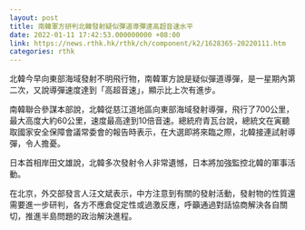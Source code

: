 ```yaml
---
layout: post
title: 南韓軍方研判北韓發射疑似彈道導彈達高超音速水平
date: 2022-01-11 17:42:53.000000000 +08:00
link: https://news.rthk.hk/rthk/ch/component/k2/1628365-20220111.htm
categories: rthk
---
```


北韓今早向東部海域發射不明飛行物，南韓軍方說是疑似彈道導彈，是一星期內第二次，又說導彈速度達到「高超音速」，顯示比上次有進步。

南韓聯合參謀本部說，北韓從慈江道地區向東部海域發射導彈，飛行了700公里，最大高度大約60公里，速度最高達到10倍音速。總統府青瓦台說，總統文在寅聽取國家安全保障會議常委會的報告時表示，在大選即將來臨之際，北韓接連試射導彈，令人擔憂。

日本首相岸田文雄說，北韓多次發射令人非常遺憾，日本將加強監控北韓的軍事活動。

在北京，外交部發言人汪文斌表示，中方注意到有關的發射活動，發射物的性質還需要進一步研判，各方不應倉促定性或過激反應，呼籲通過對話協商解決各自關切，推進半島問題的政治解決進程。

